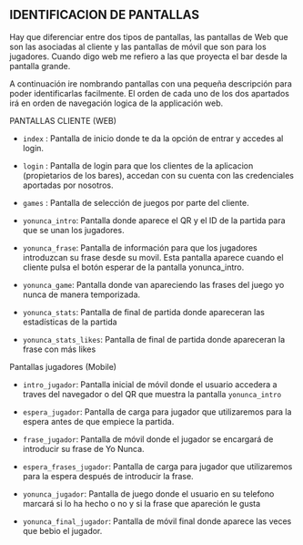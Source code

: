 ## IDENTIFICACION DE PANTALLAS

Hay que diferenciar entre dos tipos de pantallas, las pantallas de Web que son las asociadas al cliente y las pantallas de móvil que son para los jugadores. Cuando digo web me refiero a las que proyecta el bar desde la pantalla grande.

A continuación ire nombrando pantallas con una pequeña descripción para poder identificarlas facilmente. El orden de cada uno de los dos apartados irá en orden de navegación logica de la applicación web.

PANTALLAS CLIENTE (WEB)

- `index` : Pantalla de inicio donde te da la opción de entrar y accedes al login.

- `login` : Pantalla de login para que los clientes de la aplicacion (propietarios de los       bares),  accedan con su cuenta con las credenciales aportadas por nosotros.

- `games` : Pantalla de selección de juegos por parte del cliente.

- `yonunca_intro`: Pantalla donde aparece el QR y el ID de la partida para que se unan los jugadores.

- `yonunca_frase`: Pantalla de información para que los jugadores introduzcan su frase desde su movil. Esta pantalla aparece cuando el cliente pulsa el botón esperar de la pantalla yonunca_intro.

- `yonunca_game`: Pantalla donde van apareciendo las frases del juego yo nunca de manera temporizada.

- `yonunca_stats`: Pantalla de final de partida donde apareceran las estadísticas de la partida

- `yonunca_stats_likes`: Pantalla de final de partida donde apareceran la frase con más likes



Pantallas jugadores (Mobile)
- `intro_jugador`: Pantalla inicial de móvil donde el usuario accedera a traves del navegador o del QR que muestra la pantalla      `yonunca_intro`

- `espera_jugador`: Pantalla de carga para jugador que utilizaremos para la espera antes de que empiece la partida.

- `frase_jugador`: Pantalla de móvil donde el jugador se encargará de introducir su frase de Yo Nunca.

- `espera_frases_jugador`: Pantalla de carga para jugador que utilizaremos para la espera después de introducir la frase.

- `yonunca_jugador`: Pantalla de juego donde el usuario en su telefono marcará si lo ha hecho o no y si la frase que apareción le gusta

- `yonunca_final_jugador`: Pantalla de móvil final donde aparece las veces que bebio el jugador.
